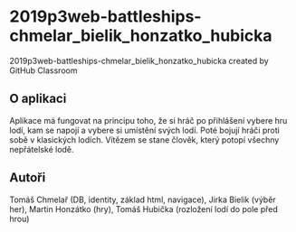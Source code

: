 # 2019p3web-battleships-chmelar_bielik_honzatko_hubicka
2019p3web-battleships-chmelar_bielik_honzatko_hubicka created by GitHub Classroom
## O aplikaci
Aplikace má fungovat na principu toho, že si hráč po přihlášení vybere hru lodí, kam se napojí a vybere si umístění svých lodí. Poté bojují hráči proti sobě v klasických lodích. Vítězem se stane člověk, který potopí všechny nepřátelské lodě.

## Autoři
Tomáš Chmelař (DB, identity, základ html, navigace),
Jirka Bielik (výběr her),
Martin Honzátko (hry),
Tomáš Hubička (rozložení lodí do pole před hrou)
